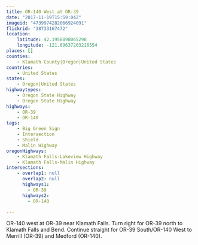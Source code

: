 ```yaml
---
title: OR-140 West at OR-39
date: "2017-11-19T15:59:04Z"
imageid: "4739974282066924091"
flickrid: "38733167472"
location:
    latitude: 42.1958098065298
    longitude: -121.69637203216554
places: []
counties:
    - Klamath County|Oregon|United States
countries:
    - United States
states:
    - Oregon|United States
highwaytypes:
    - Oregon State Highway
    - Oregon State Highway
highways:
    - OR-39
    - OR-140
tags:
    - Big Green Sign
    - Intersection
    - Shield
    - Malin Highway
oregonHighways:
    - Klamath Falls-Lakeview Highway
    - Klamath Falls-Malin Highway
intersections:
    - overlap1: null
      overlap2: null
      highways1:
        - OR-39
      highways2:
        - OR-140

---
```

OR-140 west at OR-39 near Klamath Falls.  Turn right for OR-39 north to Klamath Falls and Bend.  Continue straight for OR-39 South/OR-140 West to Merrill (OR-39) and Medford (OR-140).